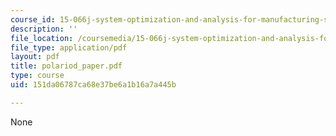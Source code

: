 ```yaml
---
course_id: 15-066j-system-optimization-and-analysis-for-manufacturing-summer-2003
description: ''
file_location: /coursemedia/15-066j-system-optimization-and-analysis-for-manufacturing-summer-2003/151da06787ca68e37be6a1b16a7a445b_polariod_paper.pdf
file_type: application/pdf
layout: pdf
title: polariod_paper.pdf
type: course
uid: 151da06787ca68e37be6a1b16a7a445b

---
```

None